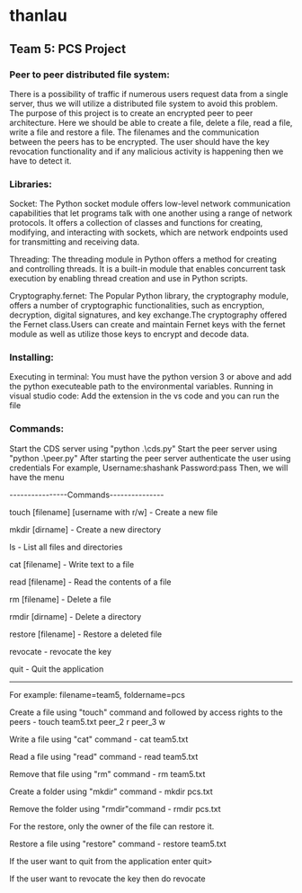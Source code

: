 # thanlau
## Team 5: PCS Project
### Peer to peer distributed file system: 

There is a possibility of traffic if numerous users request data from a single server, thus we will utilize a distributed file system to avoid this problem. The purpose of this project is to create an encrypted peer to peer architecture. Here we should be able to create a file, delete a file, read a file, write a file and restore a file. The filenames and the communication between the peers has to be encrypted. The user should have the key revocation functionality and if any malicious activity is happening then we have to detect it. 

### Libraries: 

Socket:  The Python socket module offers low-level network communication capabilities that let programs talk with one another using a range of network protocols. It offers a collection of classes and functions for creating, modifying, and interacting with sockets, which are network endpoints used for transmitting and receiving data.

Threading: The threading module in Python offers a method for creating and controlling threads. It is a built-in module that enables concurrent task execution by enabling thread creation and use in Python scripts.

Cryptography.fernet: The Popular Python library, the cryptography module, offers a number of cryptographic functionalities, such as encryption, decryption, digital signatures, and key exchange.The cryptography offered the Fernet class.Users can create and maintain Fernet keys with the fernet module as well as utilize those keys to encrypt and decode data.

### Installing:

Executing in terminal: You must have the python version 3 or above and add the python executeable path to the environmental variables.
Running in visual studio code: Add the extension in the vs code and you can run the file

### Commands:

Start the CDS server using "python .\cds.py"
Start the peer server using "python .\peer.py"
After starting the peer server authenticate the user using credentials
For example,
Username:shashank
Password:pass
Then, we will have the menu

----------------Commands---------------

touch [filename] [username with r/w] - Create a new file

mkdir [dirname] - Create a new directory

ls - List all files and directories

cat [filename] - Write text to a file

read [filename] - Read the contents of a file

rm [filename] - Delete a file

rmdir [dirname] - Delete a directory

restore [filename] - Restore a deleted file

revocate - revocate the key

quit - Quit the application

-------------------------------------

For example: filename=team5, foldername=pcs

Create a file using "touch" command and followed by access rights to the peers - touch team5.txt peer_2 r peer_3 w

Write a file using "cat" command - cat team5.txt

Read a file using "read" command - read team5.txt

Remove that file using "rm" command - rm team5.txt

Create a folder using "mkdir" command - mkdir pcs.txt

Remove the folder using "rmdir"command - rmdir pcs.txt

For the restore, only the owner of the file can restore it.

Restore a file using "restore" command - restore team5.txt

If the user want to quit from the application enter quit>

If the user want to revocate the key then do revocate

